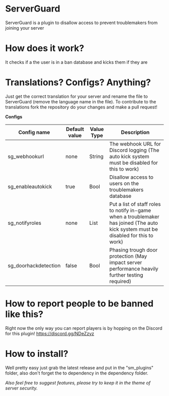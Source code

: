 # ServerGuard

ServerGuard is a plugin to disallow access to prevent troublemakers from joining your server

# How does it work?

It checks if a the user is in a ban database and kicks them if they are

# Translations? Configs? Anything?

Just get the correct translation for your server and rename the file to ServerGuard (remove the language name in the file).
To contribute to the translations fork the repository do your changes and make a pull request!

__Configs__

|Config name|Default value|Value Type|Description|
|---|---|---|---|
|sg_webhookurl|none|String|The webhook URL for Discord logging (The auto kick system must be disabled for this to work)|
|sg_enableautokick|true|Bool|Disallow access to users on the troublemakers database|
|sg_notifyroles|none|List|Put a list of staff roles to notify in-game when a troublemaker has joined (The auto kick system must be disabled for this to work)|
|sg_doorhackdetection|false|Bool|Phasing trough door protection (May impact server performance heavily further testing required)|

# How to report people to be banned like this?

Right now the only way you can report players is by hopping on the Discord for this plugin! https://discord.gg/NDeZzyz

# How to install?

Well pretty easy just grab the latest release and put in the "sm_plugins" folder, also don't forget the to dependency in the dependency folder.


*Also feel free to suggest features, please try to keep it in the theme of server security.*